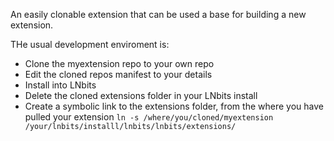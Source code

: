 An easily clonable extension that can be used a base for building a new extension.

THe usual development enviroment is: 

* Clone the myextension repo to your own repo
* Edit the cloned repos manifest to your details
* Install into LNbits
* Delete the cloned extensions folder in your LNbits install
* Create a symbolic link to the extensions folder, from the where you have pulled your extension `ln -s /where/you/cloned/myextension /your/lnbits/installl/lnbits/lnbits/extensions/`